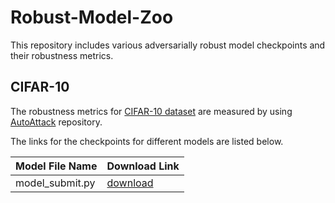 # Robust-Model-Zoo
This repository includes various adversarially robust model checkpoints and their robustness metrics.

## CIFAR-10
The robustness metrics for [CIFAR-10 dataset](https://www.cs.toronto.edu/~kriz/cifar.html) are measured by using [AutoAttack](https://github.com/fra31/auto-attack) repository.


The links for the checkpoints for different models are listed below.


| Model File Name  | Download Link |
| ---------------- | ------------- |
| model_submit.py  | [download](https://drive.google.com/uc?export=download&id=11pqbqLtmcYgmGN5qRNbdmIFCSItHJjj_)  |
